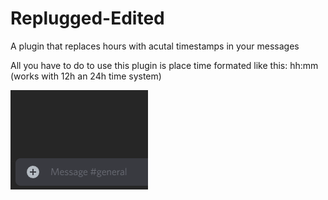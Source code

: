 # Replugged-Edited

A plugin that replaces hours with acutal timestamps in your messages

All you have to do to use this plugin is place time formated like this: hh:mm (works with 12h an 24h time system)

![ alt text](https://raw.githubusercontent.com/lisekilis/Replugged-Timestamps/main/Replugged-Timestamps.gif)
